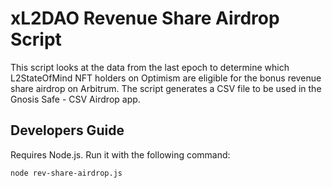 # xL2DAO Revenue Share Airdrop Script
This script looks at the data from the last epoch to determine which L2StateOfMind NFT holders on Optimism are eligible for the bonus revenue share airdrop on Arbitrum. The script generates a CSV file to be used in the Gnosis Safe - CSV Airdrop app.

## Developers Guide

Requires Node.js. Run it with the following command:

```
node rev-share-airdrop.js
```